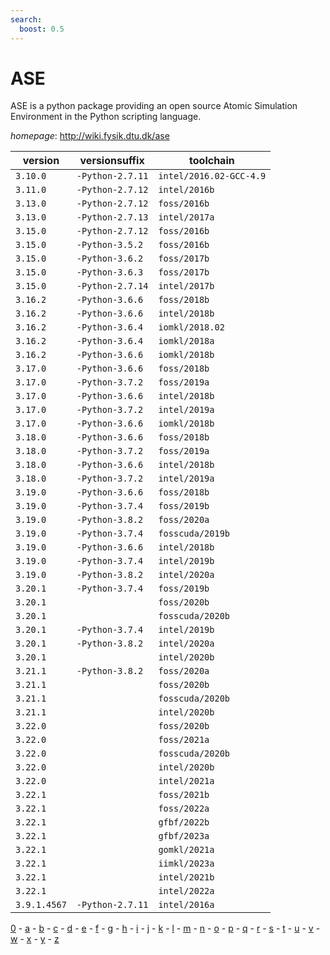 ```yaml
---
search:
  boost: 0.5
---
```

# ASE

ASE is a python package providing an open source Atomic Simulation Environment  in the Python scripting language.

*homepage*: <http://wiki.fysik.dtu.dk/ase>

version | versionsuffix | toolchain
--------|---------------|----------
``3.10.0`` | ``-Python-2.7.11`` | ``intel/2016.02-GCC-4.9``
``3.11.0`` | ``-Python-2.7.12`` | ``intel/2016b``
``3.13.0`` | ``-Python-2.7.12`` | ``foss/2016b``
``3.13.0`` | ``-Python-2.7.13`` | ``intel/2017a``
``3.15.0`` | ``-Python-2.7.12`` | ``foss/2016b``
``3.15.0`` | ``-Python-3.5.2`` | ``foss/2016b``
``3.15.0`` | ``-Python-3.6.2`` | ``foss/2017b``
``3.15.0`` | ``-Python-3.6.3`` | ``foss/2017b``
``3.15.0`` | ``-Python-2.7.14`` | ``intel/2017b``
``3.16.2`` | ``-Python-3.6.6`` | ``foss/2018b``
``3.16.2`` | ``-Python-3.6.6`` | ``intel/2018b``
``3.16.2`` | ``-Python-3.6.4`` | ``iomkl/2018.02``
``3.16.2`` | ``-Python-3.6.4`` | ``iomkl/2018a``
``3.16.2`` | ``-Python-3.6.6`` | ``iomkl/2018b``
``3.17.0`` | ``-Python-3.6.6`` | ``foss/2018b``
``3.17.0`` | ``-Python-3.7.2`` | ``foss/2019a``
``3.17.0`` | ``-Python-3.6.6`` | ``intel/2018b``
``3.17.0`` | ``-Python-3.7.2`` | ``intel/2019a``
``3.17.0`` | ``-Python-3.6.6`` | ``iomkl/2018b``
``3.18.0`` | ``-Python-3.6.6`` | ``foss/2018b``
``3.18.0`` | ``-Python-3.7.2`` | ``foss/2019a``
``3.18.0`` | ``-Python-3.6.6`` | ``intel/2018b``
``3.18.0`` | ``-Python-3.7.2`` | ``intel/2019a``
``3.19.0`` | ``-Python-3.6.6`` | ``foss/2018b``
``3.19.0`` | ``-Python-3.7.4`` | ``foss/2019b``
``3.19.0`` | ``-Python-3.8.2`` | ``foss/2020a``
``3.19.0`` | ``-Python-3.7.4`` | ``fosscuda/2019b``
``3.19.0`` | ``-Python-3.6.6`` | ``intel/2018b``
``3.19.0`` | ``-Python-3.7.4`` | ``intel/2019b``
``3.19.0`` | ``-Python-3.8.2`` | ``intel/2020a``
``3.20.1`` | ``-Python-3.7.4`` | ``foss/2019b``
``3.20.1`` |  | ``foss/2020b``
``3.20.1`` |  | ``fosscuda/2020b``
``3.20.1`` | ``-Python-3.7.4`` | ``intel/2019b``
``3.20.1`` | ``-Python-3.8.2`` | ``intel/2020a``
``3.20.1`` |  | ``intel/2020b``
``3.21.1`` | ``-Python-3.8.2`` | ``foss/2020a``
``3.21.1`` |  | ``foss/2020b``
``3.21.1`` |  | ``fosscuda/2020b``
``3.21.1`` |  | ``intel/2020b``
``3.22.0`` |  | ``foss/2020b``
``3.22.0`` |  | ``foss/2021a``
``3.22.0`` |  | ``fosscuda/2020b``
``3.22.0`` |  | ``intel/2020b``
``3.22.0`` |  | ``intel/2021a``
``3.22.1`` |  | ``foss/2021b``
``3.22.1`` |  | ``foss/2022a``
``3.22.1`` |  | ``gfbf/2022b``
``3.22.1`` |  | ``gfbf/2023a``
``3.22.1`` |  | ``gomkl/2021a``
``3.22.1`` |  | ``iimkl/2023a``
``3.22.1`` |  | ``intel/2021b``
``3.22.1`` |  | ``intel/2022a``
``3.9.1.4567`` | ``-Python-2.7.11`` | ``intel/2016a``

[0](../0/index.md) - [a](../a/index.md) - [b](../b/index.md) - [c](../c/index.md) - [d](../d/index.md) - [e](../e/index.md) - [f](../f/index.md) - [g](../g/index.md) - [h](../h/index.md) - [i](../i/index.md) - [j](../j/index.md) - [k](../k/index.md) - [l](../l/index.md) - [m](../m/index.md) - [n](../n/index.md) - [o](../o/index.md) - [p](../p/index.md) - [q](../q/index.md) - [r](../r/index.md) - [s](../s/index.md) - [t](../t/index.md) - [u](../u/index.md) - [v](../v/index.md) - [w](../w/index.md) - [x](../x/index.md) - [y](../y/index.md) - [z](../z/index.md)

